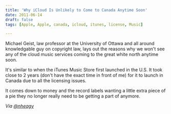 ```yaml
---
title: 'Why iCloud Is Unlikely to Come to Canada Anytime Soon'
date: 2011-06-14
draft: false
tags: [Apple, Apple, canada, icloud, itunes, license, Music]

---
```


Michael Geist, law professor at the University of Ottawa and all around knowledgable guy on copyright law, lays out the reasons why we won't see any of the cloud music services coming to the great white north anytime soon.  
  
It's similar to when the iTunes Music Store first launched in the U.S. It took close to 2 years (don't have the exact time in front of me) for it to launch in Canada due to all the licensing issues.  
  
It comes down to money and the record labels wanting a little extra piece of a pie they no longer really need to be getting a part of anymore.  
  
_Via [@nheagy](https://twitter.com/nheagy/status/80739265058840576)_